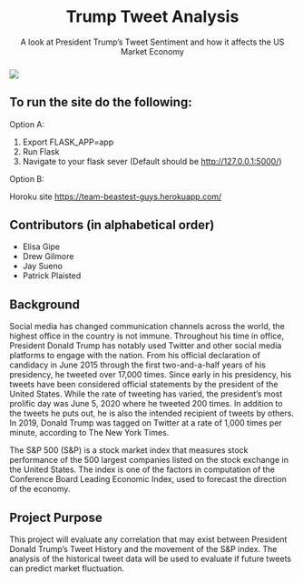 <h1 align="center"> Trump Tweet Analysis </h1>
<p align="center"> A look at President Trump’s Tweet Sentiment and how it affects the US Market Economy </p>

###
<img src= "https://images.indianexpress.com/2017/11/trump-twitter-copy.jpg" align = "center"/>

## To run the site do the following:

Option A: 
1. Export FLASK_APP=app
2. Run Flask
3. Navigate to your flask sever (Default should be http://127.0.0.1:5000/)

Option B:

Horoku site https://team-beastest-guys.herokuapp.com/

## Contributors (in alphabetical order)

- Elisa Gipe
- Drew Gilmore
- Jay Sueno
- Patrick Plaisted

## Background

Social media has changed communication channels across the world, the highest office in the country is not immune. Throughout his time in office, President Donald Trump has notably used Twitter and other social media platforms to engage with the nation. From his official declaration of candidacy in June 2015 through the first two-and-a-half years of his presidency, he tweeted over 17,000 times. Since early in his presidency, his tweets have been considered official statements by the president of the United States. While the rate of tweeting has varied, the president’s most prolific day was June 5, 2020 where he tweeted 200 times. In addition to the tweets he puts out, he is also the intended recipient of tweets by others. In 2019, Donald Trump was tagged on Twitter at a rate of 1,000 times per minute, according to The New York Times.

The S&P 500 (S&P) is a stock market index that measures stock performance of the 500 largest companies listed on the stock exchange in the United States. The index is one of the factors in computation of the Conference Board Leading Economic Index, used to forecast the direction of the economy. 

## Project Purpose

This project will evaluate any correlation that may exist between President Donald Trump’s Tweet History and the movement of the S&P index. 
The analysis of the historical tweet data will be used to evaluate if future tweets can predict market fluctuation. 

